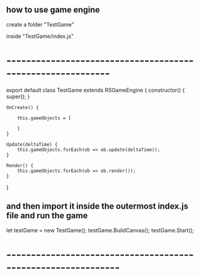 ## how to use game engine
create a folder "TestGame"

inside "TestGame/index.js"

# -----------------------------------------------------------

export default class TestGame extends RSGameEngine {
    constructor() {
        super();
    }

    OnCreate() {

        this.gameObjects = [
         
        ]
    }

    Update(deltaTime) {
        this.gameObjects.forEach(ob => ob.update(deltaTime));
    }

    Render() {
        this.gameObjects.forEach(ob => ob.render());
    }
}

## and then import it inside the outermost index.js file and run the game

let testGame = new TestGame();
testGame.BuildCanvas();
testGame.Start();
# -------------------------------------------------------------